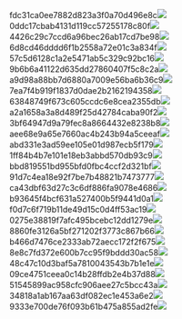 fdc31ca0ee7882d823a3f0a70d496e8c<img  src="https://img.alicdn.com/bao/uploaded/i3/2639837995/TB2me9npIj_B1NjSZFHXXaDWpXa_!!2639837995.jpg_160x160.jpg">
0ddc17cbab4131d119cc57255178c80f<img  src="https://img.alicdn.com/bao/uploaded/i1/2639837995/O1CN0128vl0KHRyAexEmp_!!2639837995.jpg_160x160.jpg">
4426c29c7ccd6a96bec26ab17cd7be98<img  src="https://img.alicdn.com/bao/uploaded/i4/2639837995/O1CN0128vl03pVszyGMqJ_!!2639837995.jpg_160x160.jpg">
6d8cd46dddd6f1b2558a72e01c3a834f<img  src="https://img.alicdn.com/bao/uploaded/i2/2639837995/O1CN0128vl0Ih2dy6u3Fm_!!2639837995.jpg_160x160.jpg">
57c5d6128c1a2e5471ab5c329c92bc16<img  src="https://img.alicdn.com/bao/uploaded/i3/2639837995/O1CN0128vl0EHQKbxN3lK_!!2639837995.jpg_160x160.jpg">
9b6b6a41122d635dd27860407f5c8c2a<img  src="https://img.alicdn.com/bao/uploaded/i4/2639837995/O1CN0128vl0WN9kjPa3ZD_!!2639837995.jpg_160x160.jpg">
a9d98a88bb7d6880a7009e56ba6b36c9<img  src="https://img.alicdn.com/bao/uploaded/i2/2639837995/TB2mEA3prZnBKNjSZFGXXbt3FXa_!!2639837995.jpg_160x160.jpg">
7ea7f4b919f1837d0dae2b2162194358<img  src="https://img.alicdn.com/bao/uploaded/i2/2639837995/O1CN0128vl0QpJsAxAuM2_!!2639837995.jpg_160x160.jpg">
63848749f673c605ccdc6e8cea2355db<img  src="https://img.alicdn.com/bao/uploaded/i1/2639837995/O1CN0128vl0Y8l0ANbkeI_!!2639837995.jpg_160x160.jpg">
a2a1658a3a8d489f25d42784caba90f2<img  src="https://img.alicdn.com/bao/uploaded/i4/2639837995/O1CN0128vl0FocLMl3t6j_!!2639837995.jpg_160x160.jpg">
3bf64947d9a79fec8a8664432e8238b8<img  src="https://img.alicdn.com/bao/uploaded/i4/2639837995/O1CN0128vl0crlIuBjuDl_!!2639837995.jpg_160x160.jpg">
aee68e9a65e7660ac4b243b94a5ceeaf<img  src="https://img.alicdn.com/bao/uploaded/i3/2639837995/TB2Z4ECncj_B1NjSZFHXXaDWpXa_!!2639837995.jpg_160x160.jpg">
abd331e3ad59ee105e01d987ecb5f179<img  src="https://img.alicdn.com/imgextra/i2/2639837995/O1CN0128vl0loqIgpi54P_!!2639837995.jpg">
1ff84b4b7e101e18eb3abbd570db93c9<img  src="https://img.alicdn.com/imgextra/i1/2639837995/O1CN0128vl0nD1PriArX8_!!2639837995.jpg">
bbd819551bd955bfd0fbc4ccf2d321bf<img  src="https://img.alicdn.com/imgextra/i3/2639837995/O1CN0128vl0loq23NDiji_!!2639837995.jpg">
91d7c4ea18e92f7be7b48821b7473777<img  src="https://img.alicdn.com/imgextra/i1/2639837995/O1CN0128vl0mbH2Ns2T10_!!2639837995.jpg">
ca43dbf63d27c3c6df886fa9078e4686<img  src="https://img.alicdn.com/imgextra/i4/2639837995/O1CN0128vl0m3smKdIy5o_!!2639837995.jpg">
b93645f4bcf631a527400b5f9441d0a1<img  src="https://img.alicdn.com/imgextra/i3/2639837995/O1CN0128vl0ljKeC8idNG_!!2639837995.jpg">
f0d7c6f719b11de49d15c0d4ff53ac19<img  src="https://img.alicdn.com/imgextra/i3/2639837995/O1CN0128vl0ljKeC5MT2B_!!2639837995.jpg">
0275e38819f7afc495bcebc12dd1279e<img  src="https://img.alicdn.com/imgextra/i1/2639837995/O1CN0128vl0mMbtZdv6aN_!!2639837995.jpg">
8860fe3126a5bf271202f3773c867b66<img  src="https://img.alicdn.com/imgextra/i1/2639837995/O1CN0128vl0mMgSLtkWeX_!!2639837995.jpg">
b466d7476ce2333ab72aecc172f2f675<img  src="https://img.alicdn.com/imgextra/i4/2639837995/O1CN0128vl0mMbYlox6lZ_!!2639837995.jpg">
8e8c7fd372e600b7cc95f9bddd30ac58<img  src="https://img.alicdn.com/imgextra/i1/2639837995/O1CN0128vl0kISEtFeAqk_!!2639837995.jpg">
48c47c10d3baf5a7810043543b7b1e1e<img  src="https://img.alicdn.com/imgextra/i1/2639837995/O1CN0128vl0mbGyFI1oMW_!!2639837995.jpg">
09ce4751ceea0c14b28ffdb2e4b37d88<img  src="https://img.alicdn.com/imgextra/i2/2639837995/O1CN0128vl0mbGyFGddJS_!!2639837995.jpg">
51545899ac958cfc906aee27c5bcc43a<img  src="https://img.alicdn.com/imgextra/i2/2639837995/O1CN0128vl0fYeWkzO4vm_!!2639837995.jpg">
34818a1ab167aa63df082ec1e453a6e2<img  src="https://img.alicdn.com/imgextra/i4/2639837995/O1CN0128vl0mMeJD7o3nD_!!2639837995.jpg">
9333e700de76f093b61b475a855ad2fe<img  src="https://img.alicdn.com/imgextra/i3/2639837995/O1CN0128vl0kizdfYAgQQ_!!2639837995.jpg">
